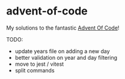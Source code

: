 # advent-of-code

My solutions to the fantastic [Advent Of Code](https://adventofcode.com/)!

TODO:

- update years file on adding a new day
- better validation on year and day filtering
- move to jest / vitest
- split commands
